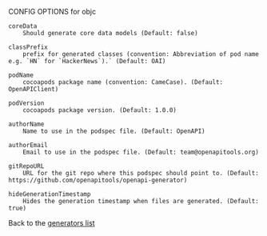 CONFIG OPTIONS for objc

    coreData
        Should generate core data models (Default: false)

    classPrefix
        prefix for generated classes (convention: Abbreviation of pod name e.g. `HN` for `HackerNews`).` (Default: OAI)

    podName
        cocoapods package name (convention: CameCase). (Default: OpenAPIClient)

    podVersion
        cocoapods package version. (Default: 1.0.0)

    authorName
        Name to use in the podspec file. (Default: OpenAPI)

    authorEmail
        Email to use in the podspec file. (Default: team@openapitools.org)

    gitRepoURL
        URL for the git repo where this podspec should point to. (Default: https://github.com/openapitools/openapi-generator)

    hideGenerationTimestamp
        Hides the generation timestamp when files are generated. (Default: true)

Back to the [generators list](README.md)
